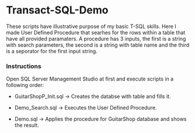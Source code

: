 # Transact-SQL-Demo

These scripts have illustrative purpose of my basic T-SQL skills. Here I made User Defined Procedure that searhes for the rows within a table that have all provided paramaters. A procedure has 3 inputs, the first is a string with search parameters, the second is a string with table name and the third is a seporator for the first input string.

### Instructions

Open SQL Server Management Studio at first and execute scripts in a following order:

- GuitarShopP_Init.sql -> Creates the databse with table and fills it.

- Demo_Search.sql      -> Executes the User Defined Procedure.

- Demo.sql             -> Applies the procedure for GuitarShop database and shows the result.
